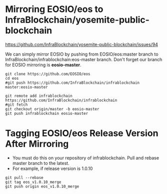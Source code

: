 # Mirroring EOSIO/eos to InfraBlockchain/yosemite-public-blockchain 
https://github.com/InfraBlockchain/yosemite-public-blockchain/issues/94

We can simply mirror EOSIO by pushing from EOSIO/eos:master branch to InfraBlockchain/infrablockchain:eos-master branch. Don't forget our branch for EOSIO mirroring is <b>eosio-master</b>.

```console
git clone https://github.com/EOSIO/eos
cd eos
#git push https://github.com/InfraBlockchain/infrablockchain master:eosio-master

git remote add infrablockchain https://github.com/InfraBlockchain/infrablockchain
#git fetch
git checkout origin/master -b eosio-master
git push infrablockchain eosio-master
```

# Tagging EOSIO/eos Release Version After Mirroring
* You must do this on your repository of infrablockchain. Pull and rebase master branch to the latest.
* For example, if release version is 1.0.10

```console
git pull --rebase
git tag eos_v1.0.10_merge
git push origin eos_v1.0.10_merge
```

